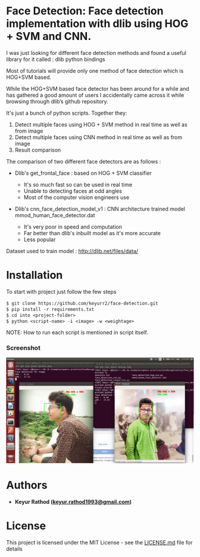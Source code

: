 Face Detection: Face detection implementation with dlib using HOG + SVM and CNN.
==================

I was just looking for different face detection methods and found a useful library for it called : dlib python bindings

Most of tutorials will provide only one method of face detection which is HOG+SVM based.

While the HOG+SVM based face detector has been around for a while and has gathered a good amount of users I accidentally came across it while browsing through dlib’s github repository.

It's just a bunch of python scripts. Together they:

1. Detect multiple faces using HOG + SVM method in real time as well as from image 
2. Detect multiple faces using CNN method in real time as well as from image
3. Result comparison

The comparison of two different face detectors are as follows :

* Dlib's get_frontal_face : based on HOG + SVM classifier
	- It's so much fast so can be used in real time
	- Unable to detecting faces at odd angles
	- Most of the computer vision engineers use

* Dlib's cnn_face_detection_model_v1 : CNN architecture trained model mmod_human_face_detector.dat
	- It's very poor in speed and computation
	- Far better than dlib's inbuilt model as it's more accurate
	- Less popular

Dataset used to train model : http://dlib.net/files/data/


Installation
==================

To start with project just follow the few steps 

	$ git clone https://github.com/keyurr2/face-detection.git
	$ pip install -r requirements.txt
	$ cd into <project-folder>
	$ python <script-name> -i <image> -w <weightage>

NOTE: How to run each script is mentioned in script itself.

### Screenshot
![HOG+SVM vs CNN for Face Detection](/face_detection_comparison_hog_cnn.png?raw=true "HOG+SVM vs CNN for Face Detection")


Authors
==================

* **Keyur Rathod (keyur.rathod1993@gmail.com)**

License
==================

This project is licensed under the MIT License - see the [LICENSE.md](LICENSE.md) file for details
